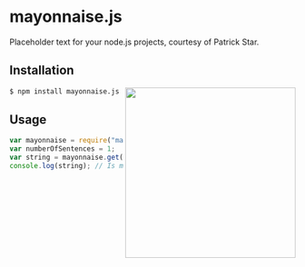 # mayonnaise.js
Placeholder text for your node.js projects, courtesy of Patrick Star.

## Installation

<img align="right" width="300" src="https://i.ytimg.com/vi/d1JA-nh0IfI/hqdefault.jpg">

```sh
$ npm install mayonnaise.js
```

## Usage
```javascript
var mayonnaise = require("mayonnaise.js");
var numberOfSentences = 1;
var string = mayonnaise.get(numberOfSentences);
console.log(string); // Is mayonnaise an instrument?
```

